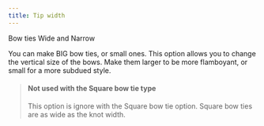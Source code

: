 ```yaml
---
title: Tip width
---
```

Bow ties Wide and Narrow

You can make BIG bow ties, or small ones. This option allows you to change the vertical size of the bows. Make
them larger to be more flamboyant, or small for a more subdued style.

> #### Not used with the Square bow tie type
> This option is ignore with the Square bow tie option. Square bow ties are as wide as the knot width.
